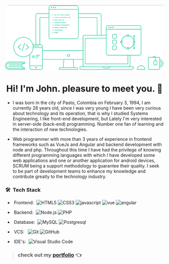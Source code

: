 ![image](fondo.png)

<h1 align="center"><b>Hi! I'm John. pleasure to meet you. 👋</b></h1> 

* I was born in the city of Pasto, Colombia on February 3, 1994, I am currently 28 years old, since I was very young I have been very curious about technology and its operation, that is why I studied Systems Engineering, I like front-end development, but Lately I'm very interested in server-side (back-end) programming. Number one fan of learning and the interaction of new technologies.

* Web programmer with more than 3 years of experience in frontend frameworks such as VueJs and Angular and backend development with node and php. Throughout this time I have had the privilege of knowing different programming languages ​​with which I have developed some web applications and one or another application for android devices, SCRUM being a support methodology to guarantee their quality. I seek to be part of development teams to enhance my knowledge and contribute greatly to the technology industry.

<h3> 🛠 &nbsp;Tech Stack</h3>

- &nbsp;Frontend:&nbsp;
![HTML5](https://img.shields.io/badge/-HTML5-0A1A2F?style=flat&logo=HTML5)
![CSS3](https://img.shields.io/badge/-CSS3-0A1A2F?style=flat&logo=CSS3)
![javascript](https://img.shields.io/badge/-JavaScript-0A1A2F?style=flat&logo=JavaScript)
![vue](https://img.shields.io/badge/-Vue.js-0A1A2F?style=flat&logo=Vue.js)
![angular](https://img.shields.io/badge/-AngularJS-0A1A2F?style=flat&logo=AngularJS)

- &nbsp;Backend:&nbsp;
![Node.js](https://img.shields.io/badge/-Node.js-0A1A2F?style=flat&logo=node.js)
![PHP](https://img.shields.io/badge/-PHP-0A1A2F?style=flat&logo=PHP)

- &nbsp;Database:&nbsp;
![MySQL](https://img.shields.io/badge/-MySQL-0A1A2F?style=flat&logo=mysql&logoColor=00d8fd)
![Postgresql](https://img.shields.io/badge/-Postgresql-0A1A2F?style=flat&logo=postgresql)

- &nbsp;VCS: &nbsp;
![Git](https://img.shields.io/badge/-Git-0A1A2F?style=flat&logo=git)
![GitHub](https://img.shields.io/badge/-GitHub-0A1A2F?style=flat&logo=github)

- &nbsp;IDE's:&nbsp;
![Visual Studio Code](https://img.shields.io/badge/-Visual%20Studio%20Code-0A1A2F?style=flat&logo=visual-studio-code&logoColor=007ACC)

> ### **check out my** **[portfolio](https://johntuti.netlify.app)** 👈 
